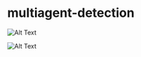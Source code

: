 # multiagent-detection

![Alt Text](<img src="https://media.giphy.com/media/vFKqnCdLPNOKc/giphy.gif" width="640" height="480" />)

![Alt Text](https://media.giphy.com/media/fnyofQTHRD7dfmpVH7/giphy.gif)


